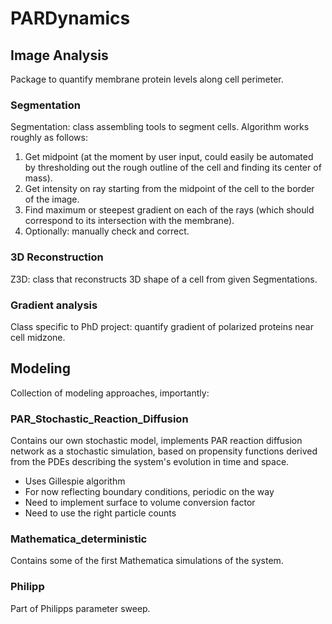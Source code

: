 # PARDynamics
## Image Analysis
Package to quantify membrane protein levels along cell perimeter.
### Segmentation
Segmentation: class assembling tools to segment cells.
Algorithm works roughly as follows:

1.  Get midpoint (at the moment by user input, could easily be automated by thresholding out the rough outline of the cell and finding its center of mass).
2.  Get intensity on ray starting from the midpoint of the cell to the border of the image.
3.  Find maximum or steepest gradient on each of the rays (which should correspond to its intersection with the membrane).
4.  Optionally: manually check and correct.

### 3D Reconstruction
Z3D: class that reconstructs 3D shape of a cell from given Segmentations.
### Gradient analysis
Class specific to PhD project: quantify gradient of polarized proteins near cell midzone.
## Modeling
Collection of modeling approaches, importantly:
### PAR_Stochastic_Reaction_Diffusion
Contains our own stochastic model, implements PAR reaction diffusion network as a stochastic simulation, based on propensity functions derived from the PDEs describing the system's evolution in time and space.

  - Uses Gillespie algorithm
  - For now reflecting boundary conditions, periodic on the way
  - Need to implement surface to volume conversion factor
  - Need to use the right particle counts
  
### Mathematica_deterministic
Contains some of the first Mathematica simulations of the system.

### Philipp
Part of Philipps parameter sweep.

